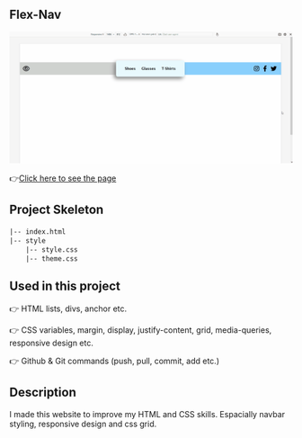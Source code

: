 ## Flex-Nav
![Animation](https://github.com/bbluechip/flex-nav/blob/master/Animation.gif)


👉[Click here to see the page](https://bbluechip.github.io/flex-nav/)

## Project Skeleton 

```
|-- index.html
|-- style
    |-- style.css
    |-- theme.css
```

## Used in this project
👉 HTML lists, divs, anchor etc.

👉 CSS variables, margin, display, justify-content, grid, media-queries, responsive design etc.

👉 Github & Git commands (push, pull, commit, add etc.)

## Description
I made this website to improve my HTML and CSS skills. Espacially navbar styling, responsive design and css grid.

